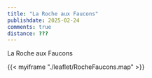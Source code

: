 ```yaml
---
title: "La Roche aux Faucons"
publishdate: 2025-02-24
comments: true
distance: ???
---
```


La Roche aux Faucons

{{< myiframe "./leaflet/RocheFaucons.map" >}}

